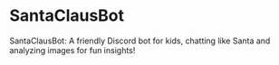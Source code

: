 # SantaClausBot
SantaClausBot: A friendly Discord bot for kids, chatting like Santa and analyzing images for fun insights!
